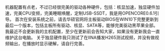 机器配置有点老，不过已经很完美的驱动各种硬件，包括：核显加速，独显硬件加速，完美CPU变频，完美睡眠唤醒，定制USB-SSDT，我是用OPENCORE0.6.1引导。 首次在安装系统之前，请去华硕官网将主板驱动BIOS在WIN10下完整更新到最后一个版本，包括主板所有驱动、核显、SATA等，能够完美驱动黑苹果全部。 我最近不会更新我的主机配置，至少在更新前会告知大家，如果没有更新我会一直维护这台电脑。
关于独显硬件我只测试了在IINA播发H265测试视频，并没有做视频输出，在播放时显示硬解，请自行完善。
